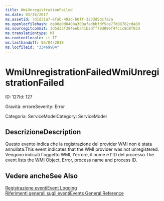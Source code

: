 ```yaml
---
title: WmiUnregistrationFailed
ms.date: 03/30/2017
ms.assetid: 7d1d31a7-efab-492d-b0ff-3233d5dc7a2a
ms.openlocfilehash: de00e0d0408a300afadbbfdf5ce77d08702cda80
ms.sourcegitcommit: 3d5d33f384eeba41b2dff79d096f47ccc8d8f03d
ms.translationtype: MT
ms.contentlocale: it-IT
ms.lasthandoff: 05/04/2018
ms.locfileid: "33469904"
---
```

# <a name="wmiunregistrationfailed"></a><span data-ttu-id="cd51a-102">WmiUnregistrationFailed</span><span class="sxs-lookup"><span data-stu-id="cd51a-102">WmiUnregistrationFailed</span></span>
<span data-ttu-id="cd51a-103">ID: 127</span><span class="sxs-lookup"><span data-stu-id="cd51a-103">Id: 127</span></span>  
  
 <span data-ttu-id="cd51a-104">Gravità: errore</span><span class="sxs-lookup"><span data-stu-id="cd51a-104">Severity: Error</span></span>  
  
 <span data-ttu-id="cd51a-105">Categoria: ServiceModel</span><span class="sxs-lookup"><span data-stu-id="cd51a-105">Category: ServiceModel</span></span>  
  
## <a name="description"></a><span data-ttu-id="cd51a-106">Descrizione</span><span class="sxs-lookup"><span data-stu-id="cd51a-106">Description</span></span>  
 <span data-ttu-id="cd51a-107">Questo evento indica che la registrazione del provider WMI non è stata annullata.</span><span class="sxs-lookup"><span data-stu-id="cd51a-107">This event indicates that the WMI provider was not unregistered.</span></span> <span data-ttu-id="cd51a-108">Vengono indicati l'oggetto WMI, l'errore, il nome e l'ID del processo.</span><span class="sxs-lookup"><span data-stu-id="cd51a-108">The event lists the WMI Object, Error, process name and process ID.</span></span>  
  
## <a name="see-also"></a><span data-ttu-id="cd51a-109">Vedere anche</span><span class="sxs-lookup"><span data-stu-id="cd51a-109">See Also</span></span>  
 [<span data-ttu-id="cd51a-110">Registrazione eventi</span><span class="sxs-lookup"><span data-stu-id="cd51a-110">Event Logging</span></span>](../../../../../docs/framework/wcf/diagnostics/event-logging/index.md)  
 [<span data-ttu-id="cd51a-111">Riferimenti generali sugli eventi</span><span class="sxs-lookup"><span data-stu-id="cd51a-111">Events General Reference</span></span>](../../../../../docs/framework/wcf/diagnostics/event-logging/events-general-reference.md)
